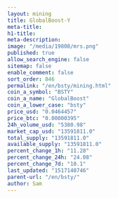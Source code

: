 ```yaml
---
layout: mining
title: GlobalBoost-Y
meta-title: 
h1-title: 
meta-description: 
image: "/media/19808/mrs.png"
published: true
allow_search_engine: false
sitemap: false
enable_comment: false
sort_order: 846
permalink: "/en/bsty/mining.html"
coin_a_symbol: "BSTY"
coin_a_name: "GlobalBoost"
coin_a_lower_case: "bsty"
price_usd: "0.0464457"
price_btc: "0.00000395"
24h_volume_usd: "5380.98"
market_cap_usd: "13591811.0"
total_supply: "13591811.0"
available_supply: "13591811.0"
percent_change_1h: "11.28"
percent_change_24h: "24.08"
percent_change_7d: "10.1"
last_updated: "1517140746"
parent-url: "/en/bsty/"
author: Sam
---
```


